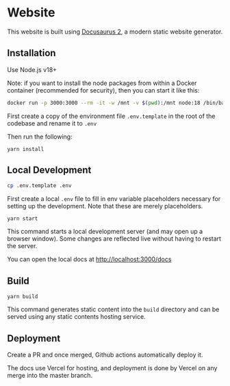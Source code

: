 # Website

This website is built using [Docusaurus 2](https://v2.docusaurus.io/), a modern static website generator.

## Installation

Use Node.js v18+

Note: if you want to install the node packages from within a Docker container (recommended for security), then you can start it like this:

```sh
docker run -p 3000:3000 --rm -it -w /mnt -v $(pwd):/mnt node:18 /bin/bash
```

First create a copy of the environment file `.env.template` in the root of the codebase and rename it to `.env`

Then run the following:

```console
yarn install
```

## Local Development

```sh
cp .env.template .env
```

First create a local `.env` file to fill in env variable placeholders necessary for setting up the development. Note that these are merely placeholders.

```console
yarn start
```

This command starts a local development server (and may open up a browser window). Some changes are reflected live without having to restart the server.

You can open the local docs at [http://localhost:3000/docs](http://localhost:3000/docs)

## Build

```console
yarn build
```

This command generates static content into the `build` directory and can be served using any static contents hosting service.

## Deployment

Create a PR and once merged, Github actions automatically deploy it.

The docs use Vercel for hosting, and deployment is done by Vercel on any merge into the master branch.
